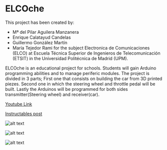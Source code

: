 # ELCOche
This project has been created by:
 + Mª del Pilar Aguilera Manzanera
 + Enrique Calatayud Candelas
 + Guillermo González Martín
 + María Tejedor Rami
for the subject Electronica de Comunicaciones (ELCO) at Escuela Técnica Superior
de Ingenieros de Telecomunicación (ETSIT) in the Universidad Politécnica de Madrid (UPM).


ELCOche is an educational project for schools. Students will gain Arduino programming abilities and to manage periferic modules.
The project is divided in 3 parts; First one that consists on building the car from 3D printed piezes. Second one in which the steering wheel and throttle pedal will be built. Lastly the Arduinos will be programmed for both sides transmitter(Steering wheel) and receiver(car).

[Youtube Link](https://www.youtube.com/channel/UC2VEYSTPbVNYy6-K6MgkIWw/featured)

[Instructables post]()

![alt text][logo]

[logo]: https://github.com/https://github.com/ELCOche/ELCOche/Images/logo.png "Logo"

![alt text][car]

[car]: https://github.com/https://github.com/ELCOche/ELCOche/Images/car.png "car"

![alt text][wheel]

[wheel]: https://github.com/https://github.com/ELCOche/ELCOche/Images/steeringwheel.png "wheel"
